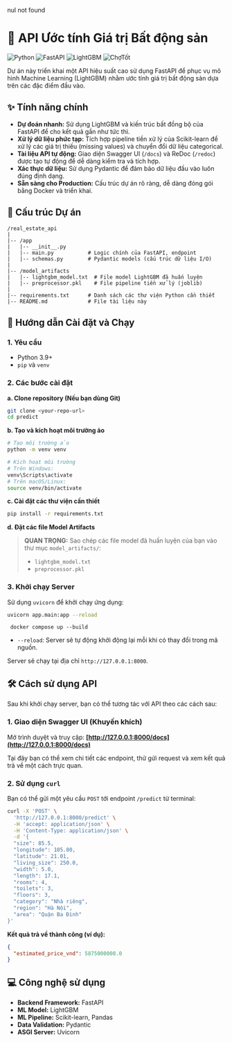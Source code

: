 nul not found
# 🏡 API Ước tính Giá trị Bất động sản

![Python](https://img.shields.io/badge/Python-3.9%2B-blue.svg)
![FastAPI](https://img.shields.io/badge/FastAPI-0.85%2B-green.svg)
![LightGBM](https://img.shields.io/badge/Model-LightGBM-purple.svg)
![ChợTốt](https://gateway.chotot.com/v1/public/ad-listing-video?cg=1020&region_v2=13000&st=s%2Ck&source=listing&limit=80&page=1&key_param_included=true&video_count_included=true)

Dự án này triển khai một API hiệu suất cao sử dụng FastAPI để phục vụ mô hình Machine Learning (LightGBM) nhằm ước tính giá trị bất động sản dựa trên các đặc điểm đầu vào.

## ✨ Tính năng chính

- **Dự đoán nhanh:** Sử dụng LightGBM và kiến trúc bất đồng bộ của FastAPI để cho kết quả gần như tức thì.
- **Xử lý dữ liệu phức tạp:** Tích hợp pipeline tiền xử lý của Scikit-learn để xử lý các giá trị thiếu (missing values) và chuyển đổi dữ liệu categorical.
- **Tài liệu API tự động:** Giao diện Swagger UI (`/docs`) và ReDoc (`/redoc`) được tạo tự động để dễ dàng kiểm tra và tích hợp.
- **Xác thực dữ liệu:** Sử dụng Pydantic để đảm bảo dữ liệu đầu vào luôn đúng định dạng.
- **Sẵn sàng cho Production:** Cấu trúc dự án rõ ràng, dễ dàng đóng gói bằng Docker và triển khai.

## 📂 Cấu trúc Dự án

```
/real_estate_api
|
|-- /app
|   |-- __init__.py
|   |-- main.py           # Logic chính của FastAPI, endpoint
|   |-- schemas.py        # Pydantic models (cấu trúc dữ liệu I/O)
|
|-- /model_artifacts
|   |-- lightgbm_model.txt  # File model LightGBM đã huấn luyện
|   |-- preprocessor.pkl    # File pipeline tiền xử lý (joblib)
|
|-- requirements.txt      # Danh sách các thư viện Python cần thiết
|-- README.md             # File tài liệu này
```

## 🚀 Hướng dẫn Cài đặt và Chạy

### 1. Yêu cầu
- Python 3.9+
- `pip` và `venv`

### 2. Các bước cài đặt

**a. Clone repository (Nếu bạn dùng Git)**
```bash
git clone <your-repo-url>
cd predict
```

**b. Tạo và kích hoạt môi trường ảo**
```bash
# Tạo môi trường ảo
python -m venv venv

# Kích hoạt môi trường
# Trên Windows:
venv\Scripts\activate
# Trên macOS/Linux:
source venv/bin/activate
```

**c. Cài đặt các thư viện cần thiết**
```bash
pip install -r requirements.txt
```

**d. Đặt các file Model Artifacts**

> **QUAN TRỌNG:** Sao chép các file model đã huấn luyện của bạn vào thư mục `model_artifacts/`:
>
> - `lightgbm_model.txt`
> - `preprocessor.pkl`

### 3. Khởi chạy Server
Sử dụng `uvicorn` để khởi chạy ứng dụng:
```bash
uvicorn app.main:app --reload
```

```
 docker compose up --build
```
- `--reload`: Server sẽ tự động khởi động lại mỗi khi có thay đổi trong mã nguồn.

Server sẽ chạy tại địa chỉ `http://127.0.0.1:8000`.

## 🛠️ Cách sử dụng API

Sau khi khởi chạy server, bạn có thể tương tác với API theo các cách sau:

### 1. Giao diện Swagger UI (Khuyến khích)
Mở trình duyệt và truy cập: **[http://127.0.0.1:8000/docs](http://127.0.0.1:8000/docs)**

Tại đây bạn có thể xem chi tiết các endpoint, thử gửi request và xem kết quả trả về một cách trực quan.

### 2. Sử dụng `curl`
Bạn có thể gửi một yêu cầu `POST` tới endpoint `/predict` từ terminal:

```bash
curl -X 'POST' \
  'http://127.0.0.1:8000/predict' \
  -H 'accept: application/json' \
  -H 'Content-Type: application/json' \
  -d '{
  "size": 85.5,
  "longitude": 105.80,
  "latitude": 21.01,
  "living_size": 250.0,
  "width": 5.0,
  "length": 17.1,
  "rooms": 4,
  "toilets": 3,
  "floors": 3,
  "category": "Nhà riêng",
  "region": "Hà Nội",
  "area": "Quận Ba Đình"
}'
```

**Kết quả trả về thành công (ví dụ):**
```json
{
  "estimated_price_vnd": 5875000000.0
}
```

## 💻 Công nghệ sử dụng
- **Backend Framework:** FastAPI
- **ML Model:** LightGBM
- **ML Pipeline:** Scikit-learn, Pandas
- **Data Validation:** Pydantic
- **ASGI Server:** Uvicorn